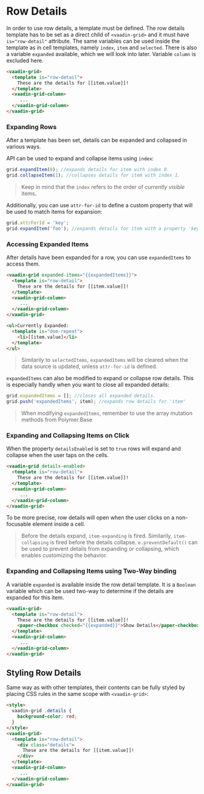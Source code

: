 # Row Details

In order to use row details, a template must be defined. The row details template has to be set as a direct child of `<vaadin-grid>` and it must have `is="row-detail"` attribute. The same variables can be used inside the template as in cell templates, namely `index`, `item` and `selected`. There is also a variable `expanded` available, which we will look into later. Variable `column` is excluded here.

```html
<vaadin-grid>
  <template is="row-detail">
    These are the details for [[item.value]]!
  </template>
  <vaadin-grid-column>
     ...
  </vaadin-grid-column>
</vaadin-grid>
```

### Expanding Rows

After a template has been set, details can be expanded and collapsed in various ways.

API can be used to expand and collapse items using `index`:

```js
grid.expandItem(0); //expands details for item with index 0.
grid.collapseItem(1); //collapses details for item with index 1.
```

> Keep in mind that the `index` refers to the order of *currently visible* items.

Additionally, you can use `attr-for-id` to define a custom property that will be used to match items for expansion:

```js
grid.attrForId = 'key';
grid.expandItem('foo'); //expands details for item with a property 'key' having value 'foo'.
```

### Accessing Expanded Items

After details have been expanded for a row, you can use `expandedItems` to access them.

```html
<vaadin-grid expanded-items="{{expandedItems}}">
  <template is="row-detail">
    These are the details for [[item.value]]!
  </template>
  <vaadin-grid-column>
     ...
  </vaadin-grid-column>
</vaadin-grid>

<ul>Currently Expanded:
  <template is="dom-repeat">
    <li>[[item.value]</li>
  </template>
</ul>
```

> Similarily to `selectedItems`, `expandedItems` will be cleared when the data source is updated, unless `attr-for-id` is defined.

`expandedItems` can also be modified to expand or collapse row details. This is especially handly when you want to close all expanded details:

```js
grid.expandedItems = []; //closes all expanded details.
grid.push('expandedItems', item); //expands row details for 'item'
```

> When modifying `expandedItems`, remember to use the array mutation methods from Polymer.Base

### Expanding and Collapsing Items on Click

When the property `detailsEnabled` is set to `true` rows will expand and collapse when the user
taps on the cells.

```html
<vaadin-grid details-enabled>
  <template is="row-detail">
    These are the details for [[item.value]]!
  </template>
  <vaadin-grid-column>
     ...
  </vaadin-grid-column>
</vaadin-grid>
```

To be more precise, row details will open when the user clicks on a non-focusable element inside a cell.

> Before the details expand, `item-expanding` is fired. Similarily, `item-collapsing` is fired before the details collapse. `e.preventDefault()` can be used to prevent details from expanding or collapsing, which enables customizing the behavior.

### Expanding and Collapsing Items using Two-Way binding

A variable `expanded` is available inside the row detail template. It is a `Boolean` variable which can be used two-way to determine if the details are expanded for this item.

```html
<vaadin-grid>
  <template is="row-detail">
    These are the details for [[item.value]]!
    <paper-checkbox checked="{{expanded}}">Show Details</paper-checkbox>
  </template>
  <vaadin-grid-column>
     ...
  </vaadin-grid-column>
</vaadin-grid>
```

## Styling Row Details

Same way as with other templates, their contents can be fully styled by placing CSS rules in the same scope with `<vaadin-grid>`:

```html
<style>
  vaadin-grid .details {
    background-color: red;
  }
</style>
<vaadin-grid>
  <template is="row-detail">
    <div class="details">
      These are the details for [[item.value]]!
    </div>
  </template>
  <vaadin-grid-column>
     ...
  </vaadin-grid-column>
</vaadin-grid>
```
